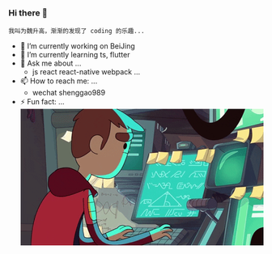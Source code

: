 ### Hi there 👋

    我叫为魏升高，渐渐的发现了 coding 的乐趣...

* 🔭 I’m currently working on BeiJing
* 🌱 I’m currently learning ts, flutter
* 💬 Ask me about ...
  + js react react-native webpack ...
* 📫 How to reach me: ...
  + wechat shenggao989
* ⚡ Fun fact: ...
![](assets/image/图片.gif)
